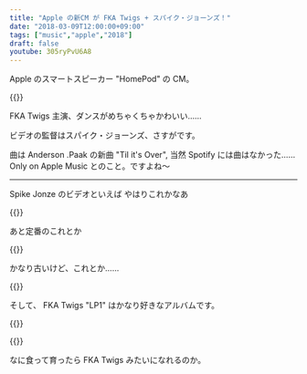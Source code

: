 ```yaml
---
title: "Apple の新CM が FKA Twigs + スパイク・ジョーンズ！"
date: "2018-03-09T12:00:00+09:00"
tags: ["music","apple","2018"]
draft: false
youtube: 305ryPvU6A8
---
```


Apple のスマートスピーカー "HomePod" の CM。

{{<youtube src="305ryPvU6A8" title="HomePod">}}

FKA Twigs 主演、ダンスがめちゃくちゃかわいい……

ビデオの監督はスパイク・ジョーンズ、さすがです。

曲は Anderson .Paak の新曲 "Til it's Over", 当然 Spotify には曲はなかった……  
Only on Apple Music とのこと。ですよね〜

---

Spike Jonze のビデオといえば やはりこれかなあ

{{<youtube src="htobTBlCvUU" title="Björk - It's oh so quiet">}}

あと定番のこれとか

{{<youtube src="wCDIYvFmgW8" title="Fatboy Slim - Weapon Of Choice">}}

かなり古いけど、これとか……

{{<youtube src="fxvkI9MTQw4" title="The Breeders - Cannonball">}}

そして、 FKA Twigs "LP1" はかなり好きなアルバムです。

{{<amazon asin="B00KWP6OIA" title="FKA Twigs - LP1">}}

{{<youtube src="3yDP9MKVhZc" title="FKA twigs - Two Weeks">}}

なに食って育ったら FKA Twigs みたいになれるのか。
